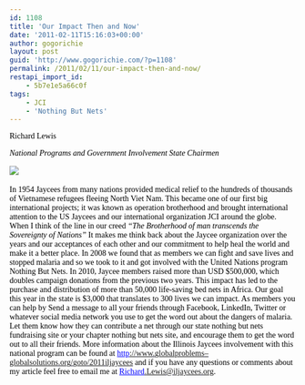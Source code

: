 ```yaml
---
id: 1108
title: 'Our Impact Then and Now'
date: '2011-02-11T15:16:03+00:00'
author: gogorichie
layout: post
guid: 'http://www.gogorichie.com/?p=1108'
permalink: /2011/02/11/our-impact-then-and-now/
restapi_import_id:
    - 5b7e1e5a66c0f
tags:
    - JCI
    - 'Nothing But Nets'
---
```


<span style="color:black;font-family:Times New Roman;">Richard Lewis  
</span>

<span style="color:black;font-family:Times New Roman;">*National Programs and Government Involvement State Chairmen* </span>

![](http://www.gogorichie.com/wp-content/uploads/2011/12/121911_2115_OurImpactTh1.jpg)<span style="color:black;font-family:Times New Roman;">  
 </span>

<span style="font-family:Times New Roman;"><span style="color:black;">In 1954 Jaycees from many nations provided medical relief to the hundreds of thousands of Vietnamese refugees fleeing North Viet Nam. This became one of our first big international projects; it was known as operation brotherhood and brought international attention to the US Jaycees and our international organization JCI around the globe. When I think of the line in our creed *“The Brotherhood of man transcends the Sovereignty of Nations”* It makes me think back about the Jaycee organization over the years and our acceptances of each other and our commitment to help heal the world and make it a better place. In 2008 we found that as members we can fight and save lives and stopped malaria and so we took to it and got involved with the United Nations program Nothing But Nets. In 2010, Jaycee members raised more than USD $500,000, which doubles campaign donations from the previous two years. This impact has led to the purchase and distribution of more than 50,000 life-saving bed nets in Africa. Our goal this year in the state is $3,000 that translates to 300 lives we can impact. As members you can help by Send a message to all your friends through Facebook, LinkedIn, Twitter or whatever social media network you use to get the word out about the dangers of malaria. Let them know how they can contribute a net through our state nothing but nets fundraising site or your chapter nothing but nets site, and encourage them to get the word out to all their friends. More information about the Illinois Jaycees involvement with this national program can be found at [](http://www.google.com/url?q=http%3A%2F%2Fwww.globalproblems-globalsolutions.org%2Fgoto%2F2011iljaycees&sa=D&sntz=1&usg=AFQjCNHf7VL-KhmodulCK_eIa7OQSTI6Jw)</span><span style="color:blue;text-decoration:underline;">http[://](http://www.google.com/url?q=http%3A%2F%2Fwww.globalproblems-globalsolutions.org%2Fgoto%2F2011iljaycees&sa=D&sntz=1&usg=AFQjCNHf7VL-KhmodulCK_eIa7OQSTI6Jw)[www](http://www.google.com/url?q=http%3A%2F%2Fwww.globalproblems-globalsolutions.org%2Fgoto%2F2011iljaycees&sa=D&sntz=1&usg=AFQjCNHf7VL-KhmodulCK_eIa7OQSTI6Jw)[.](http://www.google.com/url?q=http%3A%2F%2Fwww.globalproblems-globalsolutions.org%2Fgoto%2F2011iljaycees&sa=D&sntz=1&usg=AFQjCNHf7VL-KhmodulCK_eIa7OQSTI6Jw)[globalproblems](http://www.google.com/url?q=http%3A%2F%2Fwww.globalproblems-globalsolutions.org%2Fgoto%2F2011iljaycees&sa=D&sntz=1&usg=AFQjCNHf7VL-KhmodulCK_eIa7OQSTI6Jw)[–](http://www.google.com/url?q=http%3A%2F%2Fwww.globalproblems-globalsolutions.org%2Fgoto%2F2011iljaycees&sa=D&sntz=1&usg=AFQjCNHf7VL-KhmodulCK_eIa7OQSTI6Jw)[globalsolutions](http://www.google.com/url?q=http%3A%2F%2Fwww.globalproblems-globalsolutions.org%2Fgoto%2F2011iljaycees&sa=D&sntz=1&usg=AFQjCNHf7VL-KhmodulCK_eIa7OQSTI6Jw)[.](http://www.google.com/url?q=http%3A%2F%2Fwww.globalproblems-globalsolutions.org%2Fgoto%2F2011iljaycees&sa=D&sntz=1&usg=AFQjCNHf7VL-KhmodulCK_eIa7OQSTI6Jw)[org](http://www.google.com/url?q=http%3A%2F%2Fwww.globalproblems-globalsolutions.org%2Fgoto%2F2011iljaycees&sa=D&sntz=1&usg=AFQjCNHf7VL-KhmodulCK_eIa7OQSTI6Jw)[/](http://www.google.com/url?q=http%3A%2F%2Fwww.globalproblems-globalsolutions.org%2Fgoto%2F2011iljaycees&sa=D&sntz=1&usg=AFQjCNHf7VL-KhmodulCK_eIa7OQSTI6Jw)[goto](http://www.google.com/url?q=http%3A%2F%2Fwww.globalproblems-globalsolutions.org%2Fgoto%2F2011iljaycees&sa=D&sntz=1&usg=AFQjCNHf7VL-KhmodulCK_eIa7OQSTI6Jw)[/2011](http://www.google.com/url?q=http%3A%2F%2Fwww.globalproblems-globalsolutions.org%2Fgoto%2F2011iljaycees&sa=D&sntz=1&usg=AFQjCNHf7VL-KhmodulCK_eIa7OQSTI6Jw)[iljaycees](http://www.google.com/url?q=http%3A%2F%2Fwww.globalproblems-globalsolutions.org%2Fgoto%2F2011iljaycees&sa=D&sntz=1&usg=AFQjCNHf7VL-KhmodulCK_eIa7OQSTI6Jw)</span><span style="color:black;"> and if you have any questions or comments about my article feel free to email me at [](mailto:Richard.Lewis@iljaycees.org)</span><span style="color:blue;text-decoration:underline;">Richard[.](mailto:Richard.Lewis@iljaycees.org)[Lewis](mailto:Richard.Lewis@iljaycees.org)[@](mailto:Richard.Lewis@iljaycees.org)[iljaycees](mailto:Richard.Lewis@iljaycees.org)[.](mailto:Richard.Lewis@iljaycees.org)[org](mailto:Richard.Lewis@iljaycees.org)</span><span style="color:black;">.  
</span></span>

<span style="color:black;font-family:Times New Roman;">  
 </span>